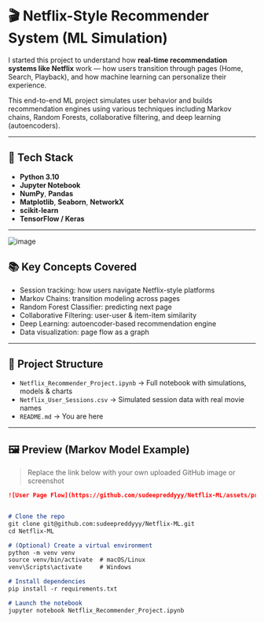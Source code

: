 # 🎬 Netflix-Style Recommender System (ML Simulation)

I started this project to understand how **real-time recommendation systems like Netflix** work — how users transition through pages (Home, Search, Playback), and how machine learning can personalize their experience.

This end-to-end ML project simulates user behavior and builds recommendation engines using various techniques including Markov chains, Random Forests, collaborative filtering, and deep learning (autoencoders).

---

## 🔧 Tech Stack

- **Python 3.10**
- **Jupyter Notebook**
- **NumPy**, **Pandas**
- **Matplotlib**, **Seaborn**, **NetworkX**
- **scikit-learn**
- **TensorFlow / Keras**

---

![image](https://github.com/user-attachments/assets/3794dc50-86c6-4308-8d4d-d870bb710050)


## 📚 Key Concepts Covered

- Session tracking: how users navigate Netflix-style platforms
- Markov Chains: transition modeling across pages
- Random Forest Classifier: predicting next page
- Collaborative Filtering: user-user & item-item similarity
- Deep Learning: autoencoder-based recommendation engine
- Data visualization: page flow as a graph

---

## 🚀 Project Structure

- `Netflix_Recommender_Project.ipynb` → Full notebook with simulations, models & charts
- `Netflix_User_Sessions.csv` → Simulated session data with real movie names
- `README.md` → You are here

---

## 🖼️ Preview (Markov Model Example)

> Replace the link below with your own uploaded GitHub image or screenshot

```md
![User Page Flow](https://github.com/sudeepreddyyy/Netflix-ML/assets/preview-1.png)


# Clone the repo
git clone git@github.com:sudeepreddyyy/Netflix-ML.git
cd Netflix-ML

# (Optional) Create a virtual environment
python -m venv venv
source venv/bin/activate  # macOS/Linux
venv\Scripts\activate     # Windows

# Install dependencies
pip install -r requirements.txt

# Launch the notebook
jupyter notebook Netflix_Recommender_Project.ipynb
